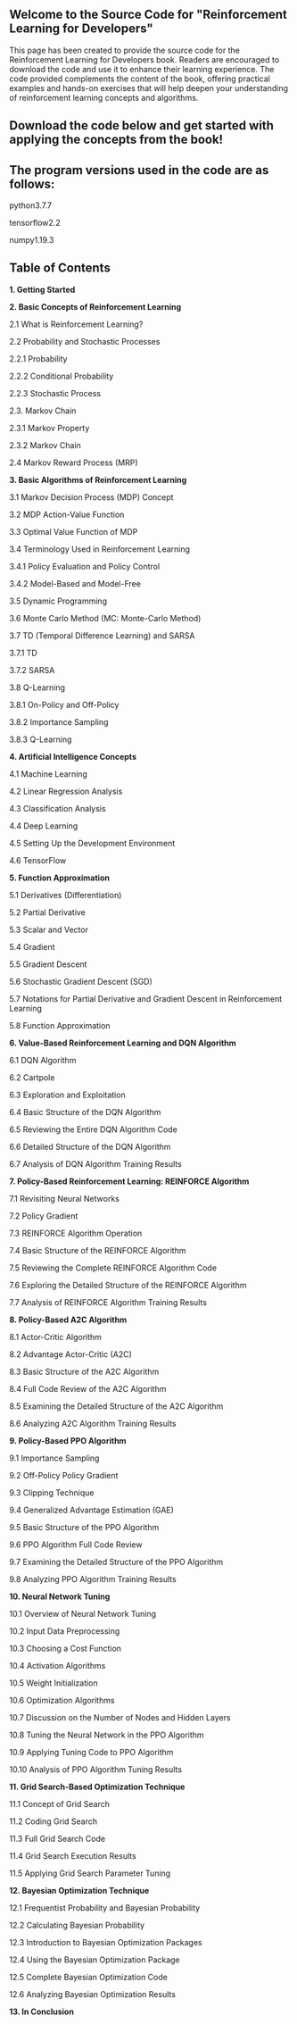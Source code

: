 ## Welcome to the Source Code for "Reinforcement Learning for Developers"
This page has been created to provide the source code for the Reinforcement Learning for Developers book. Readers are encouraged to download the code and use it to enhance their learning experience. The code provided complements the content of the book, offering practical examples and hands-on exercises that will help deepen your understanding of reinforcement learning concepts and algorithms.

## Download the code below and get started with applying the concepts from the book!

## The program versions used in the code are as follows:
python3.7.7

tensorflow2.2

numpy1.19.3

## Table of Contents

**1. Getting Started**

**2. Basic Concepts of Reinforcement Learning**

2.1 What is Reinforcement Learning?

2.2 Probability and Stochastic Processes

2.2.1 Probability

2.2.2 Conditional Probability

2.2.3 Stochastic Process

2.3. Markov Chain

2.3.1 Markov Property

2.3.2 Markov Chain

2.4 Markov Reward Process (MRP)

**3. Basic Algorithms of Reinforcement Learning**

3.1 Markov Decision Process (MDP) Concept

3.2 MDP Action-Value Function

3.3 Optimal Value Function of MDP

3.4 Terminology Used in Reinforcement Learning

3.4.1 Policy Evaluation and Policy Control

3.4.2 Model-Based and Model-Free

3.5 Dynamic Programming

3.6 Monte Carlo Method (MC: Monte-Carlo Method)

3.7 TD (Temporal Difference Learning) and SARSA

3.7.1 TD

3.7.2 SARSA

3.8 Q-Learning

3.8.1 On-Policy and Off-Policy

3.8.2 Importance Sampling

3.8.3 Q-Learning

**4. Artificial Intelligence Concepts**

4.1 Machine Learning

4.2 Linear Regression Analysis

4.3 Classification Analysis

4.4 Deep Learning

4.5 Setting Up the Development Environment

4.6 TensorFlow

**5. Function Approximation**

5.1 Derivatives (Differentiation)

5.2 Partial Derivative

5.3 Scalar and Vector

5.4 Gradient

5.5 Gradient Descent

5.6 Stochastic Gradient Descent (SGD)

5.7 Notations for Partial Derivative and Gradient Descent in 
Reinforcement Learning

5.8 Function Approximation

**6. Value-Based Reinforcement Learning and DQN Algorithm**

6.1 DQN Algorithm

6.2 Cartpole

6.3 Exploration and Exploitation

6.4 Basic Structure of the DQN Algorithm

6.5 Reviewing the Entire DQN Algorithm Code

6.6 Detailed Structure of the DQN Algorithm

6.7 Analysis of DQN Algorithm Training Results

**7. Policy-Based Reinforcement Learning: REINFORCE Algorithm**

7.1 Revisiting Neural Networks

7.2 Policy Gradient

7.3 REINFORCE Algorithm Operation

7.4 Basic Structure of the REINFORCE Algorithm

7.5 Reviewing the Complete REINFORCE Algorithm Code

7.6 Exploring the Detailed Structure of the REINFORCE Algorithm

7.7 Analysis of REINFORCE Algorithm Training Results

**8. Policy-Based A2C Algorithm**

8.1 Actor-Critic Algorithm

8.2 Advantage Actor-Critic (A2C)

8.3 Basic Structure of the A2C Algorithm

8.4 Full Code Review of the A2C Algorithm

8.5 Examining the Detailed Structure of the A2C Algorithm

8.6 Analyzing A2C Algorithm Training Results

**9. Policy-Based PPO Algorithm**

9.1 Importance Sampling

9.2 Off-Policy Policy Gradient

9.3 Clipping Technique

9.4 Generalized Advantage Estimation (GAE)

9.5 Basic Structure of the PPO Algorithm

9.6 PPO Algorithm Full Code Review

9.7 Examining the Detailed Structure of the PPO Algorithm

9.8 Analyzing PPO Algorithm Training Results

**10. Neural Network Tuning**

10.1 Overview of Neural Network Tuning

10.2 Input Data Preprocessing

10.3 Choosing a Cost Function

10.4 Activation Algorithms

10.5 Weight Initialization

10.6 Optimization Algorithms

10.7 Discussion on the Number of Nodes and Hidden Layers

10.8 Tuning the Neural Network in the PPO Algorithm

10.9 Applying Tuning Code to PPO Algorithm

10.10 Analysis of PPO Algorithm Tuning Results

**11.  Grid Search-Based Optimization Technique**

11.1 Concept of Grid Search

11.2 Coding Grid Search

11.3 Full Grid Search Code

11.4 Grid Search Execution Results

11.5 Applying Grid Search Parameter Tuning

**12. Bayesian Optimization Technique**

12.1 Frequentist Probability and Bayesian Probability

12.2 Calculating Bayesian Probability

12.3 Introduction to Bayesian Optimization Packages

12.4 Using the Bayesian Optimization Package

12.5 Complete Bayesian Optimization Code

12.6 Analyzing Bayesian Optimization Results

**13. In Conclusion**





